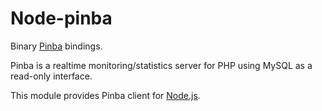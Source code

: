 Node-pinba
==========

Binary [Pinba] bindings.

Pinba is a realtime monitoring/statistics server for PHP using MySQL as a read-only interface.

This module provides Pinba client for [Node.js].

[Pinba]: http://pinba.org
[Node.js]: http://nodejs.org
